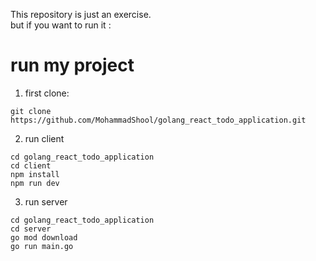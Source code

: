 This repository is just an exercise.<br>
but if you want to run it :
# run my project
1) first clone:
```
git clone https://github.com/MohammadShool/golang_react_todo_application.git
```
2) run client
```
cd golang_react_todo_application
cd client
npm install
npm run dev
```
3) run server
```
cd golang_react_todo_application
cd server
go mod download
go run main.go
```